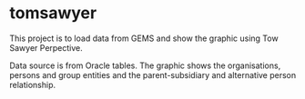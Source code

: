# tomsawyer

This project is to load data from GEMS and show the graphic using Tow Sawyer Perpective.

Data source is from Oracle tables. The graphic shows the organisations, persons and group entities and the parent-subsidiary and alternative person relationship.